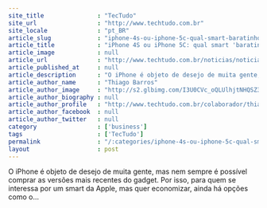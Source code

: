 ```yaml
---
site_title               : "TecTudo"
site_url                 : "http://www.techtudo.com.br"
site_locale              : "pt_BR"
article_slug             : "iphone-4s-ou-iphone-5c-qual-smart-baratinho-da-apple-e-a-melhor-opcao"
article_title            : "iPhone 4S ou iPhone 5C: qual smart 'baratinho' da Apple é a melhor opção?"
article_image            : null
article_url              : "http://www.techtudo.com.br/noticias/noticia/2015/05/iphone-4s-ou-iphone-5c-qual-smart-da-apple-e-melhor-opcao-no-momento.html"
article_published_at     : null
article_description      : "O iPhone é objeto de desejo de muita gente, mas nem sempre é possível comprar as versões mais recentes do gadget. Por isso, para quem se interessa por um smart da Apple, mas quer economizar, ainda há opções como o..."
article_author_name      : "Thiago Barros"
article_author_image     : "http://s2.glbimg.com/I3U0CVc_oQLUlhjtNHQSZ3vNbUw=/30x30/s2.glbimg.com/HBA76ffaxIul79XsTGRL8pZFfK4=/0x0:140x140/75x75/s.glbimg.com/po/tt2/f/original/2013/01/22/thiago-barros.jpg"
article_author_biography : null
article_author_profile   : "http://www.techtudo.com.br/colaborador/thiago-barros.html"
article_author_facebook  : null
article_author_twitter   : null
category                 : ['business']
tags                     : ['TecTudo']
permalink                : "/:categories/iphone-4s-ou-iphone-5c-qual-smart-baratinho-da-apple-e-a-melhor-opcao/"
layout                   : post
---
```


O iPhone é objeto de desejo de muita gente, mas nem sempre é possível comprar as versões mais recentes do gadget. Por isso, para quem se interessa por um smart da Apple, mas quer economizar, ainda há opções como o...
